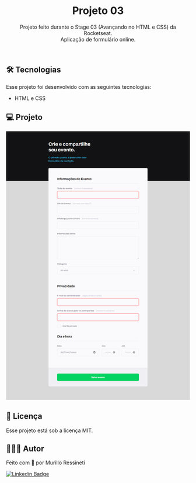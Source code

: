 <h1 align="center">Projeto 03</h1>

<p align="center">
Projeto feito durante o Stage 03 (Avançando no HTML e CSS) da Rocketseat.<br/>
Aplicação de formulário online.
</p>

<br>

## 🛠 Tecnologias

Esse projeto foi desenvolvido com as seguintes tecnologias:

- HTML e CSS

## 💻 Projeto

<img src="imagens/page-screenshot.png"/>

## 📝 Licença

Esse projeto está sob a licença MIT.

## 🙋🏻‍♂️ Autor

Feito com 💙 por Murillo Ressineti

[![Linkedin Badge](https://img.shields.io/badge/-Murillo-blue?style=flat-square&logo=Linkedin&logoColor=white&link=https://www.linkedin.com/in/murilloressineti/)](https://www.linkedin.com/in/murilloressineti/)